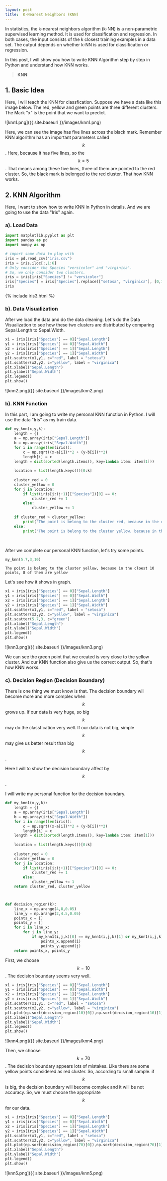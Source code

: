 ```yaml
---
layout: post
title:  K-Nearest Neighbors (KNN)
---
```



In statistics, the k-nearest neighbors algorithm (k-NN) is a non-parametric supervised learning method. It is used for classification and regression. In both cases, the input consists of the k closest training examples in a data set. The output depends on whether k-NN is used for classification or regression.


In this post, I will show you how to write KNN Algorithm step by step in Python and understand how KNN works.


> **KNN**

## 1. Basic Idea

Here, I will teach the KNN for classfication. Suppose we have a data like this image below. The red, yellow and green points are three different clusters. The Mark "x" is the point that we want to predict.

![knn1.png]({{ site.baseurl }}/images/knn1.png)


Here, we can see the image has five lines across the black mark. Remember KNN algorithm has an important parameters called $$k$$. Here, because it has five lines, so the $$k = 5$$. That means among these five lines, three of them are pointed to the red cluster. So, the black mark is belonged to the red cluster. That how KNN works.


## 2. KNN Algorithm

Here, I want to show how to write KNN in Python in details. And we are going to use the data "Iris" again.

### a). Load Data

```python
import matplotlib.pyplot as plt
import pandas as pd
import numpy as np

# import some data to play with
iris = pd.read_csv("iris.csv")
iris = iris.iloc[:,1:6]
# Only consider the Species "versicolor" and "virginica".
# So, we only consider two clusters.
iris = iris[iris["Species"] != "versicolor"]
iris["Species"] = iris["Species"].replace(["setosa", "virginica"], [0,1])
iris
```
{% include iris3.html %}

### b). Data Visualization
After we load the data and do the data cleaning. Let's do the Data Visualization to see how these two clusters are distributed by comparing Sepal.Length to Sepal.Width.

```python
x1 = iris[iris["Species"] == 0]["Sepal.Length"]
y1 = iris[iris["Species"] == 0]["Sepal.Width"]
x2 = iris[iris["Species"] == 1]["Sepal.Length"]
y2 = iris[iris["Species"] == 1]["Sepal.Width"]
plt.scatter(x1,y1, c="red", label = "setosa")
plt.scatter(x2,y2, c="yellow", label = "virginica")
plt.xlabel("Sepal.Length")
plt.ylabel("Sepal.Width")
plt.legend()
plt.show()
```
![knn2.png]({{ site.baseurl }}/images/knn2.png)


### b). KNN Function

In this part, I am going to write my personal KNN function in Python. I will use the data "Iris" as my train data.

```python
def my_knn(x,y,k):
    length = {}
    a = np.array(iris["Sepal.Length"])
    b = np.array(iris["Sepal.Width"])
    for i in range(len(iris)):
        c = np.sqrt((x-a[i])**2 + (y-b[i])**2)
        length[i] = c
    length = dict(sorted(length.items(), key=lambda item: item[1]))
    
    location = list(length.keys())[0:k]
    
    cluster_red = 0
    cluster_yellow = 0
    for j in location:
        if list(iris[j:(j+1)]["Species"])[0] == 0:
            cluster_red += 1
        else:
            cluster_yellow += 1
            
    if cluster_red > cluster_yellow:
        print("The point is belong to the cluster red, because in the cloest", k, "points," , cluster_red, "of them are red")
    else:
        print("The point is belong to the cluster yellow, because in the cloest", k, "points," , cluster_yellow, "of them are yellow")
```

<br />

After we complete our personal KNN function, let's try some points.

```python
my_knn(5.7,3,10)
```
```
The point is belong to the cluster yellow, because in the cloest 10 points, 8 of them are yellow
```

Let's see how it shows in graph.
```python
x1 = iris[iris["Species"] == 0]["Sepal.Length"]
y1 = iris[iris["Species"] == 0]["Sepal.Width"]
x2 = iris[iris["Species"] == 1]["Sepal.Length"]
y2 = iris[iris["Species"] == 1]["Sepal.Width"]
plt.scatter(x1,y1, c="red", label = "setosa")
plt.scatter(x2,y2, c="yellow", label = "virginica")
plt.scatter(5.7,3, c="green")
plt.xlabel("Sepal.Length")
plt.ylabel("Sepal.Width")
plt.legend()
plt.show()
```
![knn3.png]({{ site.baseurl }}/images/knn3.png)


We can see the green point that we created is very close to the yellow cluster. And our KNN function also give us the correct output. So, that's how KNN works.



### c). Decision Region (Decision Boundary)

There is one thing we must know is that. The decision boundary will become more and more complex when $$k$$ grows up. If our data is very huge, so big $$k$$ may do the classfication very well. If our data is not big, simple $$k$$ may give us better result than big $$k$$.

Here I will to show the decision boundary affect by $$k$$.

I will write my personal function for the decision boundary.

```python
def my_knn1(x,y,k):
    length = {}
    a = np.array(iris["Sepal.Length"])
    b = np.array(iris["Sepal.Width"])
    for i in range(len(iris)):
        c = np.sqrt((x-a[i])**2 + (y-b[i])**2)
        length[i] = c
    length = dict(sorted(length.items(), key=lambda item: item[1]))
    
    location = list(length.keys())[0:k]
    
    cluster_red = 0
    cluster_yellow = 0
    for j in location:
        if list(iris[j:(j+1)]["Species"])[0] == 0:
            cluster_red += 1
        else:
            cluster_yellow += 1     
    return cluster_red, cluster_yellow



def decision_region(k):
    line_x = np.arange(4,8,0.05)
    line_y = np.arange(2,4.5,0.05)
    points_x = []
    points_y = []
    for i in line_x:
        for j in line_y:
            if my_knn1(i,j,k)[0] == my_knn1(i,j,k)[1] or my_knn1(i,j,k)[0] == my_knn1(i,j,k)[1]-1 or my_knn1(i,j,k)[0] == my_knn1(i,j,k)[1]+1:
                points_x.append(i)
                points_y.append(j)
    return points_x, points_y
```

First, we choose $$k = 10$$. The decision boundary seems very well.

```python
x1 = iris[iris["Species"] == 0]["Sepal.Length"]
y1 = iris[iris["Species"] == 0]["Sepal.Width"]
x2 = iris[iris["Species"] == 1]["Sepal.Length"]
y2 = iris[iris["Species"] == 1]["Sepal.Width"]
plt.scatter(x1,y1, c="red", label = "setosa")
plt.scatter(x2,y2, c="yellow", label = "virginica")
plt.plot(np.sort(decision_region(10)[0]),np.sort(decision_region(10)[1]))
plt.xlabel("Sepal.Length")
plt.ylabel("Sepal.Width")
plt.legend()
plt.show()
```
![knn4.png]({{ site.baseurl }}/images/knn4.png)


Then, we choose $$k = 70$$. The decision boundary appears lots of mistakes. Like there are some yellow points considered as red cluster. So, according to small sample. if $$k$$ is big, the decision boundary will become complex and it will be not accuracy. So, we must choose the appropriate $$k$$ for our data.

```python
x1 = iris[iris["Species"] == 0]["Sepal.Length"]
y1 = iris[iris["Species"] == 0]["Sepal.Width"]
x2 = iris[iris["Species"] == 1]["Sepal.Length"]
y2 = iris[iris["Species"] == 1]["Sepal.Width"]
plt.scatter(x1,y1, c="red", label = "setosa")
plt.scatter(x2,y2, c="yellow", label = "virginica")
plt.plot(np.sort(decision_region(70)[0]),np.sort(decision_region(70)[1]))
plt.xlabel("Sepal.Length")
plt.ylabel("Sepal.Width")
plt.legend()
plt.show()
```
![knn5.png]({{ site.baseurl }}/images/knn5.png)








